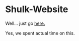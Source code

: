 # Shulk-Website
Well... just go [here.](http://bmitrof.github.io/Shulk-Website/ "FUTURE")

Yes, we spent actual time on this.
